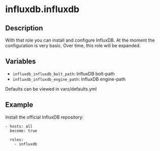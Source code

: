 # influxdb.influxdb

## Description

With that role you can install and configure InfluxDB.
At the moment the configuration is very basic. Over time, this role will be expanded.

## Variables

* `influxdb_influxdb_bolt_path`: InfluxDB bolt-path
* `influxdb_influxdb_engine_path`: InfluxDB engine-path

Defaults can be viewed in vars/defaults.yml

## Example

Install the official InfluxDB repository:
```
- hosts: all
  become: true

  roles:
    - influxdb
```